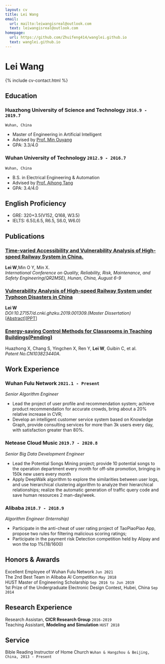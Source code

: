 ```yaml
---
layout: cv
title: Lei Wang
email:
  url: mailto:leiwangisreal@outlook.com
  text: leiwangisreal@outlook.com
homepage:
  url: https://github.com/Zhuifeng414/wanglei.github.io
  text: wanglei.github.io
---
```


# Lei **Wang**

<!--
include contact information from the front matter
Supported arguments:
    - homepage: url, text
    - phone
    - email
-->

{% include cv-contact.html %}

## Education

### **Huazhong University of Science and Technology** `2016.9 - 2019.7`
```
Wuhan, China
```
- Master of Engineering in Artificial Intelligent
- Advised by [Prof. Min Ouyang](http://aia.hust.edu.cn/info/1126/5728.htm)
- GPA: 3.3/4.0

### **Wuhan University of Technology** `2012.9 - 2016.7`
```
Wuhan, China
```
- B.S. in Electrical Engineering & Automation
- Advised by [Prof. Aihong Tang](http://sa.whut.edu.cn/yjspy/dsdw/202002/t20200222_432832.shtml)
- GPA: 3.4/4.0

## English Proficiency
- GRE: 320+3.5(V152, Q168, W3.5)
- IELTS: 6.5(L6.5, R6.5, S6.0, W6.0)


## Publications

### [**Time-varied Accessibility and Vulnerability Analysis of High-speed Railway System in China.**](https://github.com/Zhuifeng414/wanglei.github.io/blob/master/Publication-WangLei-QR2MSE%202019.pdf)
**Lei W**,Min O Y, Min X.<br> 
_International Conference on Quality, Reliability, Risk, Maintenance, and Safety Engineering(QR2MSE), Hunan, China, August 6-9_ <br>

### [**Vulnerability Analysis of High-speed Railway System under Typhoon Disasters in China**](https://kns.cnki.net/kcms/detail/detail.aspx?dbcode=CMFD&dbname=CMFD202001&filename=1019616534.nh&uniplatform=NZKPT&v=RBO9nE524GDjZRV-qPG4h0w7JFhgpqMy45cwUM885pbxO0kJEJT_WRQizMqvF5Pl)
**Lei W**<br> 
_DOI:10.27157/d.cnki.ghzku.2019.001309.(Master Dissertation)_<br>
[[Abstract](https://github.com/Zhuifeng414/wanglei.github.io/blob/master/Abstract_master_dissertation.pdf)][[PPT](https://github.com/Zhuifeng414/wanglei.github.io/blob/master/2.%E7%8E%8B%E9%9B%B7-M201672511-%E7%AD%94%E8%BE%A9PPT_eng.pdf)]


### [**Energy-saving Control Methods for Classrooms in Teaching Buildings(Pending)**](https://patents.google.com/patent/CN103823440A/en)
Huazhong X, Chang S, Yingchen X, Ren Y, **Lei W**, Guibin C, et al.<br>
_Patent No.CN103823440A._<br>

## Work Experience

### **Wuhan Fulu Network** `2021.1 - Present`

_Senior Algorithm Engineer_<br>
- Lead the project of user profile and recommendation system; achieve product recommendation for accurate crowds, bring about a 20% relative increase in CVR; 
- Develop an intelligent customer service system based on Knowledge Graph, provide consulting services for more than 3k users every day, with satisfaction greater than 80%.

### **Netease Cloud Music** `2019.7 - 2020.8`

_Senior Big Data Development Engineer_<br>
- Lead the Potential Songs Mining project; provide 10 potential songs to the operation department every month for off-site promotion, bringing in 150k new users every month
- Apply DeepWalk algorithm to explore the similarities between user logs, and use hierarchical clustering algorithm to analyze their hierarchical relationships; realize the automatic generation of traffic query code and save human resources 2 man-day/week.

### **Alibaba** `2018.7 - 2018.9`

_Algorithm Engineer (Internship)_<br>
- Participate in the anti-cheat of user rating project of TaoPiaoPiao App, propose two rules for filtering malicious scoring ratings;
- Participate in the payment risk Detection competition held by Alipay and won the top 1%(18/1600)


## Honors & Awards

Excellent Employee of Wuhan Fulu Network `Jun 2021` <br>
The 2nd Best Team in Alibaba AI Competition `May 2018` <br>
HUST Master of Engineering Scholarship `Sep 2016 to Jun 2019` <br>
1st Prize of the Undergraduate Electronic Design Contest, Hubei, China `Sep 2014` <br>

## Research Experience

Research Assistan, **CICR Research Group** `2016-2019` <br>
Teaching Assistant, **Modeling and Simulation** `HUST 2018` <br>



## Service

Bible Reading Instructor of Home Church `Wuhan & Hangzhou & Beijing, China, 2013 - Present` <br>

<!-- ### Footer

Last updated: May 2013 -->
